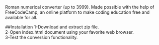 Roman numerical converter (up to 3999).
Made possible with the help of FreeCodeCamp, an online platform to make coding education free and available for all.  

##Installation
1-Download and extract zip file.  
2-Open index.html document using your favorite web browser.  
3-Test the conversion functionality.  
